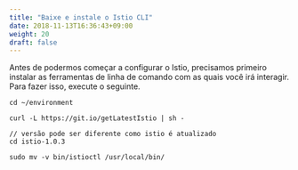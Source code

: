 ```yaml
---
title: "Baixe e instale o Istio CLI"
date: 2018-11-13T16:36:43+09:00
weight: 20
draft: false
---
```


Antes de podermos começar a configurar o Istio, precisamos primeiro instalar as ferramentas de linha de comando com as quais você irá interagir. Para fazer isso, execute o seguinte.
```
cd ~/environment

curl -L https://git.io/getLatestIstio | sh -

// versão pode ser diferente como istio é atualizado
cd istio-1.0.3

sudo mv -v bin/istioctl /usr/local/bin/
```
